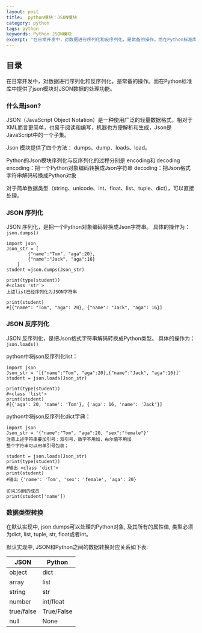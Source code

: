 ```yaml
---
layout: post
title:  python模块：JSON模块
category: python
tags: python 
keywords: Python JSON模块
excerpt: "在日常开发中，对数据进行序列化和反序列化，是常备的操作。而在Python标准库中提供了json模块对JSON数据的处理功能。"
---
```


## 目录
在日常开发中，对数据进行序列化和反序列化，是常备的操作。而在Python标准库中提供了json模块对JSON数据的处理功能。


### 什么是json?
JSON（JavaScript Object Notation）是一种使用广泛的轻量数据格式，相对于XML而言更简单，也易于阅读和编写，机器也方便解析和生成，Json是JavaScript中的一个子集。

Json 模块提供了四个方法： dumps、dump、loads、load。

Python的Json模块序列化与反序列化的过程分别是 encoding和 decoding
encoding：把一个Python对象编码转换成Json字符串
decoding：把Json格式字符串解码转换成Python对象


对于简单数据类型（string、unicode、int、float、list、tuple、dict），可以直接处理。

### JSON 序列化
JSON 序列化，是把一个Python对象编码转换成Json字符串。
具体的操作为：`json.dumps()`

```
import json
Json_str = [
        {"name":"Tom", "aga":20},
        {"name":"Jack", "aga":16}
    ]
student =json.dumps(Json_str)

print(type(student))
#<class 'str'>
上述list已经序列化为JSON字符串

print(student)
#[{"name": "Tom", "aga": 20}, {"name": "Jack", "aga": 16}]
```

### JSON 反序列化
JSON 反序列化，是把Json格式字符串解码转换成Python类型。
具体的操作为：`json.loads()`

python中将json反序列化list：
```
import json
Json_str = '[{"name":"Tom", "aga":20},{"name":"Jack", "aga":16}]'
student = json.loads(Json_str)

print(type(student))
#<class 'list'>
print(student)
#[{'aga': 20, 'name': 'Tom'}, {'aga': 16, 'name': 'Jack'}]
```

python中将json反序列化dict字典：

```
import json
Json_str = '{"name":"Tom", "aga":20, "sex":"female"}'
注意上述字符串要加引号：双引号，数字不用加，布尔值不用加
整个字符串可以用单引号包装；

student = json.loads(Json_str)
print(type(student))
#输出 <class 'dict'>
print(student)
#输出 {'name': 'Tom', 'sex': 'female', 'aga': 20}

访问JSON的成员
print(student['name'])
```


### 数据类型转换
在默认实现中, json.dumps可以处理的Python对象, 及其所有的属性值, 类型必须为dict, list, tuple, str, float或者int。

默认实现中, JSON和Python之间的数据转换对应关系如下表:

| JSON | Python |
| --- | --- |
| object | dict |
| array | list |
| string | str |
| number | int/float |
|  true/false | True/False |
|  null | None |
